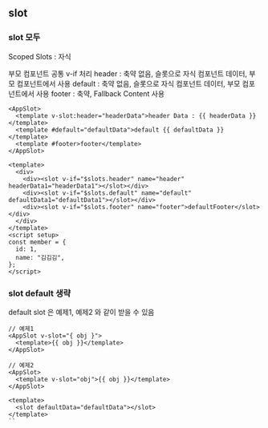 ## slot

### slot 모두

Scoped Slots : 자식

부모 컴포넌트
공통 v-if 처리
header : 축약 없음, 슬롯으로 자식 컴포넌트 데이터, 부모 컴포넌트에서 사용
default : 축약 없음, 슬롯으로 자식 컴포넌트 데이터, 부모 컴포넌트에서 사용
footer : 축약, Fallback Content 사용

```vue
<AppSlot>
  <template v-slot:header="headerData">header Data : {{ headerData }}</template>
  <template #default="defaultData">default {{ defaultData }}</template>
  <template #footer>footer</template>
</AppSlot>
```

```vue
<template>
  <div>
    <div><slot v-if="$slots.header" name="header" headerData1="headerData1"></slot></div>
    <div><slot v-if="$slots.default" name="default" defaultData1="defaultData1"></slot></div>
    <div><slot v-if="$slots.footer" name="footer">defaultFooter</slot></div>
  </div>
</template>
<script setup>
const member = {
  id: 1,
  name: "김김김",
};
</script>
```

### slot default 생략

default slot 은 예제1, 예제2 와 같이 받을 수 있음

```vue
// 예제1
<AppSlot v-slot="{ obj }">
  <template>{{ obj }}</template>
</AppSlot>
```

```vue
// 예제2
<AppSlot>
  <template v-slot="obj">{{ obj }}</template>
</AppSlot>
```

```vue
<template>
  <slot defaultData="defaultData"></slot>
</template>
``
```
